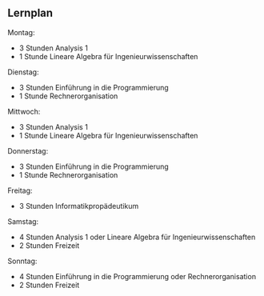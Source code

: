 ## Lernplan
Montag:
- 3 Stunden Analysis 1
- 1 Stunde Lineare Algebra für Ingenieurwissenschaften

Dienstag:
- 3 Stunden Einführung in die Programmierung
- 1 Stunde Rechnerorganisation

Mittwoch:
- 3 Stunden Analysis 1
- 1 Stunde Lineare Algebra für Ingenieurwissenschaften

Donnerstag:
- 3 Stunden Einführung in die Programmierung
- 1 Stunde Rechnerorganisation

Freitag:
- 3 Stunden Informatikpropädeutikum

Samstag:
- 4 Stunden Analysis 1 oder Lineare Algebra für Ingenieurwissenschaften
- 2 Stunden Freizeit

Sonntag:
- 4 Stunden Einführung in die Programmierung oder Rechnerorganisation
- 2 Stunden Freizeit
